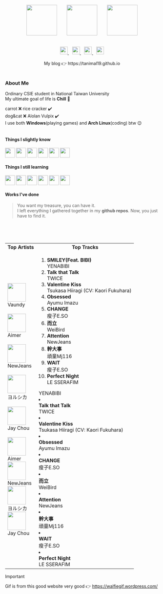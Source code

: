 <div align="center">
  <br>
  <img width="100px" src="https://walfiegif.files.wordpress.com/2023/07/out-transparent-34.gif">&emsp;&emsp;
  <img src="https://github.com/Tanimal19/Tanimal19/blob/6b8a7463b76ce2431b51721b25e96f950864cb7c/Greeting.png" height="100px">&emsp;&emsp;
  <img width="100px" src="https://static.wikia.nocookie.net/pokelist/images/8/85/Alolan_Vulpix.png/revision/latest/scale-to-width-down/230?cb=20160903134413">
  <br>
  <br>
  <br>
  <a href="https://github.com/Tanimal19" target="_blank">
    <img height="25px" src="https://github.com/Tanimal19/Tanimal19/blob/0a6f7d241fc789f1864fbaf08038ddccce5f27d5/icon/github.svg">
  </a>
  &ensp;
  <a href="https://twitter.com" target="_blank">
    <img height="25px" src="https://github.com/Tanimal19/Tanimal19/blob/0a6f7d241fc789f1864fbaf08038ddccce5f27d5/icon/twitter.svg">
  </a>
  &ensp;
  <a href="mailto:tanimal1912@gmail.com" target="_blank">
    <img height="25px" src="https://github.com/Tanimal19/Tanimal19/blob/0a6f7d241fc789f1864fbaf08038ddccce5f27d5/icon/gmail.svg">
  </a>
  &ensp;
  <a href="https://www.linkedin.com" target="_blank">
    <img height="25px" src="https://github.com/Tanimal19/Tanimal19/blob/0a6f7d241fc789f1864fbaf08038ddccce5f27d5/icon/linkedin.svg">
  </a>
  <br>
  <br>
  My blog 👉 https://tanimal19.github.io  
</div>
<br>

### About Me
Ordinary CSIE student in National Taiwan University  
My ultimate goal of life is **Chill** 🫠

carrot ❌ rice cracker ✔️  
dog&cat ❌ Alolan Vulpix ✔️  
I use both <strong>Windows</strong>(playing games) and <strong>Arch Linux</strong>(coding) btw 😉
<br>
<br>

#### Things I slightly know
<div>
  <img height="32" width="32" src="https://cdn.simpleicons.org/c" />
  <img height="32" width="32" src="https://cdn.simpleicons.org/python" />
  <img height="32" width="32" src="https://cdn.simpleicons.org/html5" />
  <img height="32" width="32" src="https://cdn.simpleicons.org/css3" />
  <img height="32" width="32" src="https://cdn.simpleicons.org/javascript" />
  <img height="32" width="32" src="https://cdn.simpleicons.org/electron" />
</div>

#### Things I still learning
<div>
  <img height="32" width="32" src="https://cdn.simpleicons.org/c++" />
  <img height="32" width="32" src="https://cdn.simpleicons.org/unity/000" />
  <img height="32" width="32" src="https://cdn.simpleicons.org/react" />
  <img height="32" width="32" src="https://cdn.simpleicons.org/next.js" />
  <img height="32" width="32" src="https://cdn.simpleicons.org/pytorch" />
  <img height="32" width="32" src="https://cdn.simpleicons.org/tensorflow" />
</div>

#### Works I've done
> You want my treasure, you can have it.  
> I left everything I gathered together in my **github repos**. Now, you just have to find it.

<br>
<br>
<br>

<table>
 <tr>
    <td align="center"><strong>Top Artists</strong></td>
    <td align="center"><strong>Top Tracks</strong></td>
 </tr>
 <tr>
    <td>
      <div id="top-artist"><div><img width='60px' src='https://i.scdn.co/image/ab6761610000e5eb104822dfaac494e992c7e3f6'><br>Vaundy</div><br>
<div><img width='60px' src='https://i.scdn.co/image/ab6761610000e5eb892e373e979d320b1c02cce7'><br>Aimer</div><br>
<div><img width='60px' src='https://i.scdn.co/image/ab6761610000e5ebf5d2200231e6ad75e8485476'><br>NewJeans</div><br>
<div><img width='60px' src='https://i.scdn.co/image/ab6761610000e5ebe62cff9c6018ae5616b01eab'><br>ヨルシカ</div><br>
<div><img width='60px' src='https://i.scdn.co/image/ab6761610000e5eb02b3aa55ba238b2ceafb09da'><br>Jay Chou</div><br>
</div>
<div><img width='60px' src='https://i.scdn.co/image/ab6761610000e5eb892e373e979d320b1c02cce7'><br>Aimer</div>
<div><img width='60px' src='https://i.scdn.co/image/ab6761610000e5ebf5d2200231e6ad75e8485476'><br>NewJeans</div>
<div><img width='60px' src='https://i.scdn.co/image/ab6761610000e5ebe62cff9c6018ae5616b01eab'><br>ヨルシカ</div>
<div><img width='60px' src='https://i.scdn.co/image/ab6761610000e5eb02b3aa55ba238b2ceafb09da'><br>Jay Chou</div>
</div id="top-artist">
    </td>
    <td>
      <div id="top-track"><ol>
<li><div><strong>SMILEY(Feat. BIBI)</strong></div>
<div>YENABIBI</div>
<li><div><strong>Talk that Talk</strong></div>
<div>TWICE</div>
<li><div><strong>Valentine Kiss</strong></div>
<div>Tsukasa Hiiragi (CV: Kaori Fukuhara)</div>
<li><div><strong>Obsessed</strong></div>
<div>Ayumu Imazu</div>
<li><div><strong>CHANGE</strong></div>
<div>瘦子E.SO</div>
<li><div><strong>而立</strong></div>
<div>WeiBird</div>
<li><div><strong>Attention</strong></div>
<div>NewJeans</div>
<li><div><strong>幹大事</strong></div>
<div>頑童Mj116</div>
<li><div><strong>WAIT</strong></div>
<div>瘦子E.SO</div>
<li><div><strong>Perfect Night</strong></div>
<div>LE SSERAFIM</div>
</ol></div><div>YENABIBI</div>
<li><div><strong>Talk that Talk</strong></div><div>TWICE</div>
<li><div><strong>Valentine Kiss</strong></div><div>Tsukasa Hiiragi (CV: Kaori Fukuhara)</div>
<li><div><strong>Obsessed</strong></div><div>Ayumu Imazu</div>
<li><div><strong>CHANGE</strong></div><div>瘦子E.SO</div>
<li><div><strong>而立</strong></div><div>WeiBird</div>
<li><div><strong>Attention</strong></div><div>NewJeans</div>
<li><div><strong>幹大事</strong></div><div>頑童Mj116</div>
<li><div><strong>WAIT</strong></div><div>瘦子E.SO</div>
<li><div><strong>Perfect Night</strong></div><div>LE SSERAFIM</div>
</ol></div id="top-artist">
    </td>
 </tr>
</table>


> [!IMPORTANT]  
> Gif is from this good website very good 👉 https://walfiegif.wordpress.com/

<!---
Tanimal19/Tanimal19 is a ✨ special ✨ repository because its `README.md` (this file) appears on your GitHub profile.
You can click the Preview link to take a look at your changes.
--->
